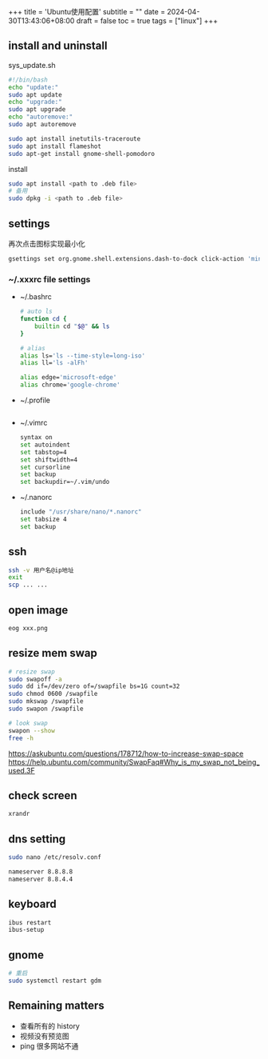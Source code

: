 +++
title = 'Ubuntu使用配置'
subtitle = ""
date = 2024-04-30T13:43:06+08:00
draft = false
toc = true
tags = ["linux"]
+++

## install and uninstall

sys_update.sh

```bash
#!/bin/bash
echo "update:"
sudo apt update
echo "upgrade:"
sudo apt upgrade
echo "autoremove:"
sudo apt autoremove
```

```bash
sudo apt install inetutils-traceroute
sudo apt install flameshot
sudo apt-get install gnome-shell-pomodoro
```

install
```bash
sudo apt install <path to .deb file>
# 备用
sudo dpkg -i <path to .deb file>
```

## settings

再次点击图标实现最小化

```bash
gsettings set org.gnome.shell.extensions.dash-to-dock click-action 'minimize'
```

### ~/.xxxrc file settings

-   ~/.bashrc

    ```bash
    # auto ls
    function cd {
        builtin cd "$@" && ls
    }

    # alias
    alias ls='ls --time-style=long-iso'
    alias ll='ls -alFh'

    alias edge='microsoft-edge'
    alias chrome='google-chrome'

    ```
- ~/.profile
    ```bash

    ```
-   ~/.vimrc

    ```bash
    syntax on
    set autoindent
    set tabstop=4
    set shiftwidth=4
    set cursorline
    set backup
    set backupdir=~/.vim/undo
    ```

-   ~/.nanorc

    ```bash
    include "/usr/share/nano/*.nanorc"
    set tabsize 4
    set backup
    ```

<!--
## Homebrew

https://docs.brew.sh/Homebrew-on-Linux -->

## ssh

<!-- ssh -v ubuntu@134.175.124.152 -->

```bash
ssh -v 用户名@ip地址
exit
scp ... ...
```

## open image

```bash
eog xxx.png
```

## resize mem swap

```bash
# resize swap
sudo swapoff -a
sudo dd if=/dev/zero of=/swapfile bs=1G count=32
sudo chmod 0600 /swapfile
sudo mkswap /swapfile
sudo swapon /swapfile

# look swap
swapon --show
free -h
```

https://askubuntu.com/questions/178712/how-to-increase-swap-space
https://help.ubuntu.com/community/SwapFaq#Why_is_my_swap_not_being_used.3F

## check screen

```bash
xrandr
```
## dns setting

```bash
sudo nano /etc/resolv.conf

nameserver 8.8.8.8
nameserver 8.8.4.4
```

## keyboard

```bash
ibus restart
ibus-setup
```
## gnome

```bash
# 重启
sudo systemctl restart gdm
```

## Remaining matters

-   查看所有的 history
-   视频没有预览图
-   ping 很多网站不通
